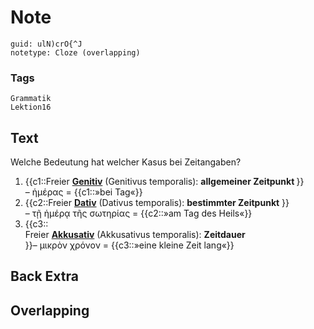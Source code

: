 # Note
```
guid: ulN)crO{^J
notetype: Cloze (overlapping)
```

### Tags
```
Grammatik
Lektion16
```

## Text
Welche Bedeutung hat welcher Kasus bei Zeitangaben?

<ol>
  <li>{{c1::Freier <b><u>Genitiv</u></b> (Genitivus temporalis): <b>allgemeiner Zeitpunkt </b>}}
<div>– ἡμέρας = {{c1::»bei Tag«}}</div></li>
  <li><div><div>{{c2::Freier <b><u>Dativ</u></b> (Dativus temporalis): <b>bestimmter Zeitpunkt</b> }}</div><div>– τῇ ἡμέρᾳ τῆς σωτηρίας = {{c2::»am Tag des Heils«}}</div></div></li>
  <li>{{c3::<div>Freier <b><u>Akkusativ</u></b> (Akkusativus temporalis): <b>Zeitdauer</b> </div><div></div><div>}}– μικρὸν χρόνον = {{c3::»eine kleine Zeit lang«}}
</div></li></ol>

## Back Extra


## Overlapping

